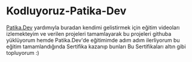 # Kodluyoruz-Patika-Dev

<a href="https://www.patika.dev/tr">Patika.Dev</a> yardımıyla buradan kendimi gelistirmek için eğitim videoları izlemekteyim
ve verilen projeleri tamamlayarak bu projeleri githuba yüklüyorum hemde Patika.Dev'de eğitimimde adım adım ilerliyorum
bu eğitim tamamlandığında Sertifika kazanıp bunları Bu Sertifikaları altın gibi topluyorum :)


